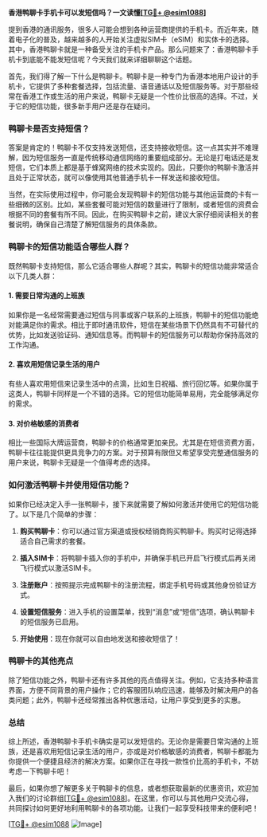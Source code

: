 **香港鸭聊卡手机卡可以发短信吗？一文读懂[[TG💪+ @esim1088](https://t.me/s/esim1088)]**

提到香港的通讯服务，很多人可能会想到各种运营商提供的手机卡。而近年来，随着电子化的普及，越来越多的人开始关注虚拟SIM卡（eSIM）和实体卡的选择。其中，香港鸭聊卡就是一种备受关注的手机卡产品。那么问题来了：香港鸭聊卡手机卡到底能不能发短信呢？今天我们就来详细聊聊这个话题。

首先，我们得了解一下什么是鸭聊卡。鸭聊卡是一种专门为香港本地用户设计的手机卡，它提供了多种套餐选择，包括流量、语音通话以及短信服务等。对于那些经常在香港工作或生活的用户来说，鸭聊卡无疑是一个性价比很高的选择。不过，关于它的短信功能，很多新手用户还是存在疑问。

### 鸭聊卡是否支持短信？

答案是肯定的！鸭聊卡不仅支持发送短信，还支持接收短信。这一点其实并不难理解，因为短信服务一直是传统移动通信网络的重要组成部分。无论是打电话还是发短信，它们本质上都是基于蜂窝网络的技术实现的。因此，只要你的鸭聊卡激活并且处于正常状态，就可以像使用其他普通手机卡一样发送和接收短信。

当然，在实际使用过程中，你可能会发现鸭聊卡的短信功能与其他运营商的卡有一些细微的区别。比如，某些套餐可能对短信的数量进行了限制，或者短信的资费会根据不同的套餐有所不同。因此，在购买鸭聊卡之前，建议大家仔细阅读相关的套餐说明，确保自己清楚了解短信服务的具体条款。

### 鸭聊卡的短信功能适合哪些人群？

既然鸭聊卡支持短信，那么它适合哪些人群呢？其实，鸭聊卡的短信功能非常适合以下几类人群：

#### 1. 需要日常沟通的上班族

如果你是一名经常需要通过短信与同事或客户联系的上班族，鸭聊卡的短信功能绝对能满足你的需求。相比于即时通讯软件，短信在某些场景下仍然具有不可替代的优势，比如发送验证码、通知信息等。而鸭聊卡的短信服务可以帮助你保持高效的工作沟通。

#### 2. 喜欢用短信记录生活的用户

有些人喜欢用短信来记录生活中的点滴，比如生日祝福、旅行回忆等。如果你属于这类人，鸭聊卡同样是一个不错的选择。它的短信功能简单易用，完全能够满足你的需求。

#### 3. 对价格敏感的消费者

相比一些国际大牌运营商，鸭聊卡的价格通常更加亲民。尤其是在短信资费方面，鸭聊卡往往能提供更具竞争力的方案。对于预算有限但又希望享受完整通信服务的用户来说，鸭聊卡无疑是一个值得考虑的选择。

### 如何激活鸭聊卡并使用短信功能？

如果你已经决定入手一张鸭聊卡，接下来就需要了解如何激活并使用它的短信功能了。以下是几个简单的步骤：

1. **购买鸭聊卡**：你可以通过官方渠道或授权经销商购买鸭聊卡。购买时记得选择适合自己需求的套餐。
   
2. **插入SIM卡**：将鸭聊卡插入你的手机中，并确保手机已开启飞行模式后再关闭飞行模式以激活SIM卡。

3. **注册账户**：按照提示完成鸭聊卡的注册流程，绑定手机号码或其他身份验证方式。

4. **设置短信服务**：进入手机的设置菜单，找到“消息”或“短信”选项，确认鸭聊卡的短信服务已启用。

5. **开始使用**：现在你就可以自由地发送和接收短信了！

### 鸭聊卡的其他亮点

除了短信功能之外，鸭聊卡还有许多其他的亮点值得关注。例如，它支持多种语言界面，方便不同背景的用户操作；它的客服团队响应迅速，能够及时解决用户的各类问题；此外，鸭聊卡还经常推出各种优惠活动，让用户享受到更多的实惠。

### 总结

综上所述，香港鸭聊卡手机卡确实是可以发短信的。无论你是需要日常沟通的上班族，还是喜欢用短信记录生活的用户，亦或是对价格敏感的消费者，鸭聊卡都能为你提供一个便捷且经济的解决方案。如果你正在寻找一款性价比高的手机卡，不妨考虑一下鸭聊卡吧！

最后，如果你想了解更多关于鸭聊卡的信息，或者想获取最新的优惠资讯，欢迎加入我们的讨论群组[[TG💪+ @esim1088](https://t.me/s/esim1088)]。在这里，你可以与其他用户交流心得，共同探讨如何更好地利用鸭聊卡的各项功能。让我们一起享受科技带来的便利吧！

[[TG💪+ @esim1088](https://t.me/s/esim1088) ![Image](https://i.postimg.cc/4NQfJmqS/Snipaste-2025-05-13-00-14-12.png)]